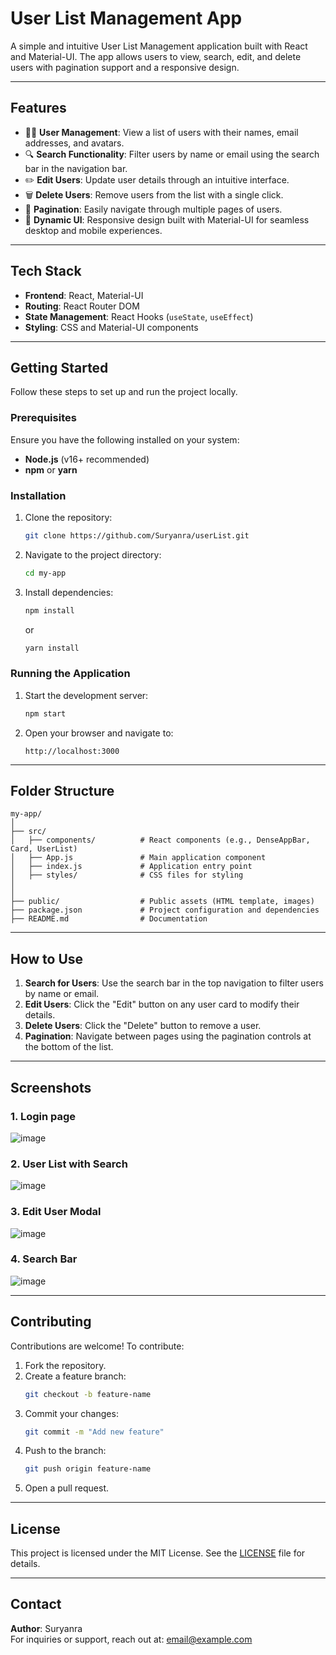 
# User List Management App

A simple and intuitive User List Management application built with React and Material-UI. The app allows users to view, search, edit, and delete users with pagination support and a responsive design.

---

## Features

- 🧑‍💼 **User Management**: View a list of users with their names, email addresses, and avatars.
- 🔍 **Search Functionality**: Filter users by name or email using the search bar in the navigation bar.
- ✏️ **Edit Users**: Update user details through an intuitive interface.
- 🗑️ **Delete Users**: Remove users from the list with a single click.
- 📄 **Pagination**: Easily navigate through multiple pages of users.
- 🔄 **Dynamic UI**: Responsive design built with Material-UI for seamless desktop and mobile experiences.

---

## Tech Stack

- **Frontend**: React, Material-UI
- **Routing**: React Router DOM
- **State Management**: React Hooks (`useState`, `useEffect`)
- **Styling**: CSS and Material-UI components

---

## Getting Started

Follow these steps to set up and run the project locally.

### Prerequisites

Ensure you have the following installed on your system:

- **Node.js** (v16+ recommended)
- **npm** or **yarn**

### Installation

1. Clone the repository:
   ```bash
   git clone https://github.com/Suryanra/userList.git
   ```
2. Navigate to the project directory:
   ```bash
   cd my-app
   ```
3. Install dependencies:
   ```bash
   npm install
   ```
   or
   ```bash
   yarn install
   ```

### Running the Application

1. Start the development server:
   ```bash
   npm start
   ```
2. Open your browser and navigate to:
   ```
   http://localhost:3000
   ```

---

## Folder Structure

```
my-app/
│
├── src/
│   ├── components/          # React components (e.g., DenseAppBar, Card, UserList)
│   ├── App.js               # Main application component
│   ├── index.js             # Application entry point
│   ├── styles/              # CSS files for styling
│   
│
├── public/                  # Public assets (HTML template, images)
├── package.json             # Project configuration and dependencies
├── README.md                # Documentation
```

---

## How to Use

1. **Search for Users**: Use the search bar in the top navigation to filter users by name or email.
2. **Edit Users**: Click the "Edit" button on any user card to modify their details.
3. **Delete Users**: Click the "Delete" button to remove a user.
4. **Pagination**: Navigate between pages using the pagination controls at the bottom of the list.

---

## Screenshots

### 1. Login page
![image](https://github.com/user-attachments/assets/3ab19b3e-c6b9-4f1b-980f-88c36c2738ce)


### 2. User List with Search
![image](https://github.com/user-attachments/assets/fdc23009-42f8-4bc7-bf83-a374d16078dc)


### 3. Edit User Modal
![image](https://github.com/user-attachments/assets/8557d405-618a-4342-bf09-9739d42529b6)


### 4. Search Bar
![image](https://github.com/user-attachments/assets/78e489db-94a1-4bc3-8e4a-09b49eccac72)

---

## Contributing

Contributions are welcome! To contribute:

1. Fork the repository.
2. Create a feature branch:
   ```bash
   git checkout -b feature-name
   ```
3. Commit your changes:
   ```bash
   git commit -m "Add new feature"
   ```
4. Push to the branch:
   ```bash
   git push origin feature-name
   ```
5. Open a pull request.

---

## License

This project is licensed under the MIT License. See the [LICENSE](LICENSE) file for details.

---

## Contact

**Author**: Suryanra  
For inquiries or support, reach out at: [email@example.com](mailto:email@example.com)
